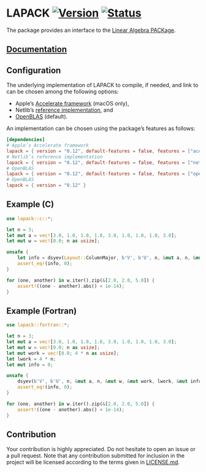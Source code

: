 # LAPACK [![Version][version-img]][version-url] [![Status][status-img]][status-url]

The package provides an interface to the [Linear Algebra PACKage][lapack].

## [Documentation][documentation]

## Configuration

The underlying implementation of LAPACK to compile, if needed, and link to can
be chosen among the following options:

* Apple’s [Accelerate framework][accelerate] (macOS only),
* Netlib’s [reference implementation][netlib], and
* [OpenBLAS][openblas] (default).

An implementation can be chosen using the package’s features as follows:

```toml
[dependencies]
# Apple’s Accelerate framework
lapack = { version = "0.12", default-features = false, features = ["accelerate"] }
# Netlib’s reference implementation
lapack = { version = "0.12", default-features = false, features = ["netlib"] }
# OpenBLAS
lapack = { version = "0.12", default-features = false, features = ["openblas"] }
# OpenBLAS
lapack = { version = "0.12" }
```

## Example (C)

```rust
use lapack::c::*;

let n = 3;
let mut a = vec![3.0, 1.0, 1.0, 1.0, 3.0, 1.0, 1.0, 1.0, 3.0];
let mut w = vec![0.0; n as usize];

unsafe {
    let info = dsyev(Layout::ColumnMajor, b'V', b'U', n, &mut a, n, &mut w);
    assert_eq!(info, 0);
}

for (one, another) in w.iter().zip(&[2.0, 2.0, 5.0]) {
    assert!((one - another).abs() < 1e-14);
}
```

## Example (Fortran)

```rust
use lapack::fortran::*;

let n = 3;
let mut a = vec![3.0, 1.0, 1.0, 1.0, 3.0, 1.0, 1.0, 1.0, 3.0];
let mut w = vec![0.0; n as usize];
let mut work = vec![0.0; 4 * n as usize];
let lwork = 4 * n;
let mut info = 0;

unsafe {
    dsyev(b'V', b'U', n, &mut a, n, &mut w, &mut work, lwork, &mut info);
    assert_eq!(info, 0);
}

for (one, another) in w.iter().zip(&[2.0, 2.0, 5.0]) {
    assert!((one - another).abs() < 1e-14);
}
```

## Contribution

Your contribution is highly appreciated. Do not hesitate to open an issue or a
pull request. Note that any contribution submitted for inclusion in the project
will be licensed according to the terms given in [LICENSE.md](LICENSE.md).

[accelerate]: https://developer.apple.com/reference/accelerate
[lapack]: https://en.wikipedia.org/wiki/LAPACK
[netlib]: http://www.netlib.org/lapack
[openblas]: http://www.openblas.net

[documentation]: https://docs.rs/lapack
[status-img]: https://travis-ci.org/stainless-steel/lapack.svg?branch=master
[status-url]: https://travis-ci.org/stainless-steel/lapack
[version-img]: https://img.shields.io/crates/v/lapack.svg
[version-url]: https://crates.io/crates/lapack

